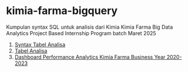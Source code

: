 # kimia-farma-bigquery
Kumpulan syntax SQL untuk analisis dari Kimia Kimia Farma Big Data Analytics Project Based Internship Program batch Maret 2025
1. [Syntax Tabel Analisa](https://github.com/nungkyadw/kimia-farma-bigquery/blob/main/kimia_farma_analysis.sql)
2. [Tabel Analisa](https://github.com/nungkyadw/kimia-farma-bigquery/blob/main/Tabel_Analisa.xlsx)
3. [Dashboard Performance Analytics Kimia Farma Business Year 2020-2023](https://github.com/nungkyadw/kimia-farma-bigquery/tree/main/kimia-farma-dashboard)
